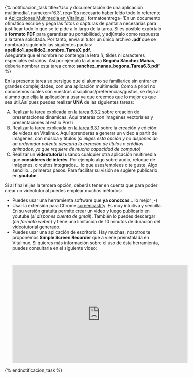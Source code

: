 {% notificacion_task title='Uso y documentación de una aplicación multimedia',
numexer='6.3',
req='Es necesario haber leído todo lo referente a <a href="../Parte_6-Aplicaciones_utiles_y_alternativas/Parte_6-Aplicaciones_multimedia.md">Aplicaciones Multimedia en Vitalinux</a>',
formatoentrega='En un documento ofimático escribe y pega las fotos o capturas de pantalla necesarias para justificar todo lo que se te pide a lo largo de la tarea. Si es posible expórtalo a <b>formato PDF</b> para garantizar su portabilidad, y adjúntalo como respuesta a la tarea solicitada. Por tanto, envía al tutor un único archivo <b>.pdf</b> que se nombrará siguiendo las siguientes pautas: <b>apellido1_apellido2_nombre_TareaX.pdf</b>.
<br>
Asegúrate que el nombre no contenga la letra ñ, tildes ni caracteres especiales extraños. Así por ejemplo la alumna <b>Begoña Sánchez Mañas</b>, debería nombrar esta tarea como: <b>sanchez_manas_begona_Tarea6.3.pdf</b>' %}

En la presente tarea se persigue que el alumno se familiarice sin entrar en grandes complejidades, con una aplicación multimedia. Como a priori no conocemos cuáles son vuestras disciplinas/preferencias/gustos, se deja al alumno que elija la aplicación a usar ya que creemos que lo mejor es que sea útil.Así pues puedes realizar <b>UNA</b> de las siguientes tareas:

<ol type="A">
<li>
Realizar la tarea explicada en <a href="../Parte_6-Aplicaciones_utiles_y_alternativas/Parte_6-Tarea_6.3.2.md">la tarea 6.3.2</a> sobre creación de presentaciones dinamicas. Aquí tratarás con imagénes vectoriales y presentaciones al estilo Prezi
</li>
<li>
Realizar la tarea explicada en <a href="../Parte_6-Aplicaciones_utiles_y_alternativas/Parte_6-Tarea_6.3.1.md">la tarea 6.3.1</a> sobre la creación y edición de vídeos en Vitalinux. Aquí aprenderás a generar un video a partir de imágenes, con música y títulos (<i>si eliges esta opción y no dispones de un ordenador potente descarta la creación de títulos o créditos animados, ya que requiere de mucha capacidad de computo</i>)
</li>
<li>
Realizar un <b>videotutorial</b> usando cualquier otra aplicación multimedia que <b>consideres de interés</b>. Por ejemplo algo sobre audio, retoque de imágenes, circuitos integrados... lo que uses/emplees o te guste. Algo sencillo... primeros pasos. Para facilitar su visión se sugiere publicarlo en <b>youtube</b>.
</li>
</ol>

Si al final elijes la tercera opción, deberás tener en cuenta que para poder crear un videotutorial puedes emplear muchos métodos:

<ul>
<li>
Puedes usar una herramienta software que <b>ya conozcas</b>... lo mejor ;-)
</li>
<li>
Usar la extensión para Chrome <a href="https://chrome.google.com/webstore/detail/screencastify-screen-vide/mmeijimgabbpbgpdklnllpncmdofkcpn">screencastify</a>. Es muy intuitiva y sencilla. En su versión gratuita permite crear un video y luego publicarlo en youtube (<i>si dispones cuenta de gmail</i>). También lo puedes descargar (<i>en formato webm</i>) y tiene una limitación de 10 minutos de duración del videotutorial generado.
</li>
<li>
Puedes usar una aplicación de escritorio. Hay muchas, nosotros te proponemos <b>Simple Screen Recorder</b> que a viene preinstalada en Vitalinux.  Si quieres más información sobre el uso de ésta herramienta, puedes consultarla en el siguiente vídeo:

<br><div style='text-align: center;'>
<iframe width='560' height='315' src='https://www.youtube.com/embed/0afD0UQCbiI' frameborder='0' allow='autoplay; encrypted-media' allowfullscreen></iframe>
</div>

</li>
</ul>

{% endnotificacion_task %}